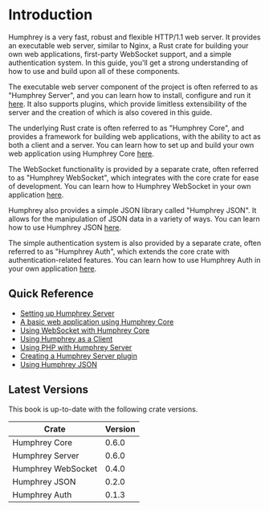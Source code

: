# Introduction

Humphrey is a very fast, robust and flexible HTTP/1.1 web server. It provides an executable web server, similar to Nginx, a Rust crate for building your own web applications, first-party WebSocket support, and a simple authentication system. In this guide, you'll get a strong understanding of how to use and build upon all of these components.

The executable web server component of the project is often referred to as "Humphrey Server", and you can learn how to install, configure and run it [here](server/index.md). It also supports plugins, which provide limitless extensibility of the server and the creation of which is also covered in this guide.

The underlying Rust crate is often referred to as "Humphrey Core", and provides a framework for building web applications, with the ability to act as both a client and a server. You can learn how to set up and build your own web application using Humphrey Core [here](core/index.md).

The WebSocket functionality is provided by a separate crate, often referred to as "Humphrey WebSocket", which integrates with the core crate for ease of development. You can learn how to Humphrey WebSocket in your own application [here](websocket/index.md).

Humphrey also provides a simple JSON library called "Humphrey JSON". It allows for the manipulation of JSON data in a variety of ways. You can learn how to use Humphrey JSON [here](json/index.md).

The simple authentication system is also provided by a separate crate, often referred to as "Humphrey Auth", which extends the core crate with authentication-related features. You can learn how to use Humphrey Auth in your own application [here](auth/index.md).

## Quick Reference
- [Setting up Humphrey Server](server/getting-started.md)
- [A basic web application using Humphrey Core](core/getting-started.md)
- [Using WebSocket with Humphrey Core](websocket/sync/getting-started.md)
- [Using Humphrey as a Client](core/client.md)
- [Using PHP with Humphrey Server](server/using-php.md)
- [Creating a Humphrey Server plugin](server/creating-a-plugin.md)
- [Using Humphrey JSON](json/index.md)

## Latest Versions
This book is up-to-date with the following crate versions.

| Crate | Version |
| ----- | ------- |
| Humphrey Core | 0.6.0 |
| Humphrey Server | 0.6.0 |
| Humphrey WebSocket | 0.4.0 |
| Humphrey JSON | 0.2.0 |
| Humphrey Auth | 0.1.3 |
